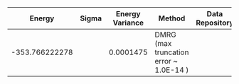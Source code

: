 | Energy                | Sigma           | Energy Variance  | Method                                                           | Data Repository                     |
|-----------------------|-----------------|------------------|------------------------------------------------------------------|-------------------------------------|
| -353.766222278        |                 | 0.0001475        | DMRG (max truncation error ~ 1.0E-14 )                           |
